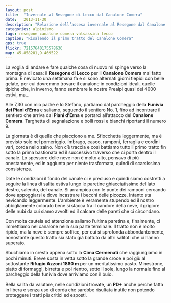 ```yaml
---
layout: post
title:  "Invernale al Resegone di Lecco dal Canalone Comera"
date:   2013-11-30
description: "Relazione dell’ascesa invernale al Resegone dal Canalone Comera"
categories: alpinismo
tags: resegone canalone comera valsassina lecco
caption: "Risalendo il primo tratto del Canalone Comera"
gps: true
flickr: 72157640175578636
map: 45.858281,9.469522
---
```



La voglia di andare e fare qualche cosa di nuovo mi spinge verso la montagna di casa: il **Resegone di Lecco** per il **Canalone Comera** mai fatto prima. È nevicato una settimana fa e si sono alternati giorni tiepidi con belle gelate, per cui dovremmo trovare il canalone in condizioni ideali, quelle tipiche che, in inverno, fanno sembrare le nostre Prealpi quasi dei 4000 estivi, ma...

Alle 7,30 con mio padre  e lo Stefano, partiamo dal parcheggio della **Funivia dei Piani d’Erna** e saliamo, seguendo il sentiero No. 1, fino ad incontrare il sentiero che arriva dai **Piani d’Erna** e portarci all’attacco del **Canalone Comera**. Targhetta di segnalazione e bolli rossi e bianchi riportanti il numero 9.

La giornata è di quelle che piacciono a me. Sfiocchetta leggermente, ma è previsto sole nel pomeriggio. Imbrago, casco, ramponi, ferraglia e cordini vari, corda nello zaino. Non c’è traccia e così battiamo tutto il primo tratto fin sotto la prima bastionata ed il successivo traverso che ci porta dentro il canale. Lo spessore delle neve non è molto alto, pensavo di più onestamente, ed in aggiunta per niente trasformata, quindi di scarsissima consistenza.

Date le condizioni il fondo del canale ci è precluso e quindi siamo costretti a seguire la linea di salita estiva lungo le paretine ghiacciatissime del lato destro, salendo, del canale. Si arrampica con le punte dei ramponi cercando dove appoggiarsi e dove incastrare i becchi delle picozze. Intanto sta nevicando leggermente. L’ambiente è veramente stupendo ed il nostro abbigliamente colorato bene si stacca fra il candore della neve, il grigiore delle nubi da cui siamo avvolti ed il calcare delle pareti che ci circondano.

Con molta cautela ed attenzione saliamo l’ultima paretina e, finalmente, ci immettiamo nel canalone nella sua parte terminale. Il tratto non è molto ripido, ma la neve è sempre soffice, per cui si sprofonda abbondantemente, nonostante questo tratto sia stato già battuto da altri salitoti che ci hanno superato.

Sbuchiamo in cresta appena sotto la **Cima Cermenati** che raggiungiamo in pochi minuti. Breve sosta in vetta sotto la grande croce e poi giù al sottostante **Rifugio Azzoni 1860 m** per un meritatissimo pasto. Minestrone, piatto di formaggi, birretta e poi rientro, sotto il sole, lungo la normale fino al parcheggio della funivia dove arriviamo con il buio.

Bella salita da valutare, nelle condizioni trovate, un **PD+** anche perchè fatta in libera e senza uso di corda che sarebbe risultata inutile non potendo proteggere i tratti più critici ed esposti.
 
